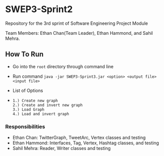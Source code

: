 # SWEP3-Sprint2
Repository for the 3rd sprint of Software Engineering Project Module

Team Members: Ethan Chan(Team Leader), Ethan Hammond, and Sahil Mehra.

## How To Run

- Go into the `root` directory through command line

- Run command `java -jar SWEP3-Sprint3.jar <option> <output file> <input file>`

-  List of Options

- ```
  1.) Create new graph
  2.) Create and invert new graph
  3.) Load Graph
  4.) Load and invert graph
  ```

### Responsibilities

- Ethan Chan: TwitterGraph, TweetArc, Vertex classes and testing
- Ethan Hammond: Interfaces, Tag, Vertex, Hashtag classes, and testing
- Sahil Mehra: Reader, Writer classes and testing
